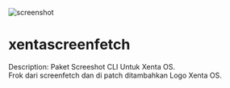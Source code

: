 ![screenshot][logo]

[logo]: https://raw.githubusercontent.com/xentaoslinux/xentacreenfetch/master/screenshot.png "screenshot"

# xentascreenfetch
Description: Paket Screeshot CLI Untuk Xenta OS.  
 Frok dari screenfetch dan di patch ditambahkan Logo
 Xenta OS.  
